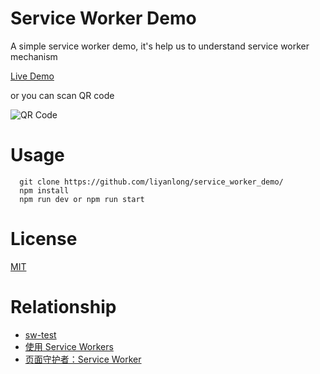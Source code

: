 # Service Worker Demo
A simple service worker demo, it's help us to understand service worker mechanism

[Live Demo](https://liyanlong.github.io/service_worker_demo/)

or you can scan QR code

![QR Code](https://liyanlong.github.io/service_worker_demo/images/QR.png)

# Usage

```
  git clone https://github.com/liyanlong/service_worker_demo/
  npm install
  npm run dev or npm run start
```

# License 
[MIT](https://github.com/liyanlong/service_worker_demo/blob/master/LICENSE)

# Relationship
- [sw-test](https://github.com/mdn/sw-test)
- [使用 Service Workers](https://developer.mozilla.org/zh-CN/docs/Web/API/Service_Worker_API/Using_Service_Workers)
- [页面守护者：Service Worker](http://imweb.io/topic/56592b8a823633e31839fc01)